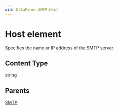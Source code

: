```yaml
---
uid: DataMiner.SMTP.Host
---
```


# Host element

Specifies the name or IP address of the SMTP server.

## Content Type

string

## Parents

[SMTP](xref:DataMiner.SMTP)
